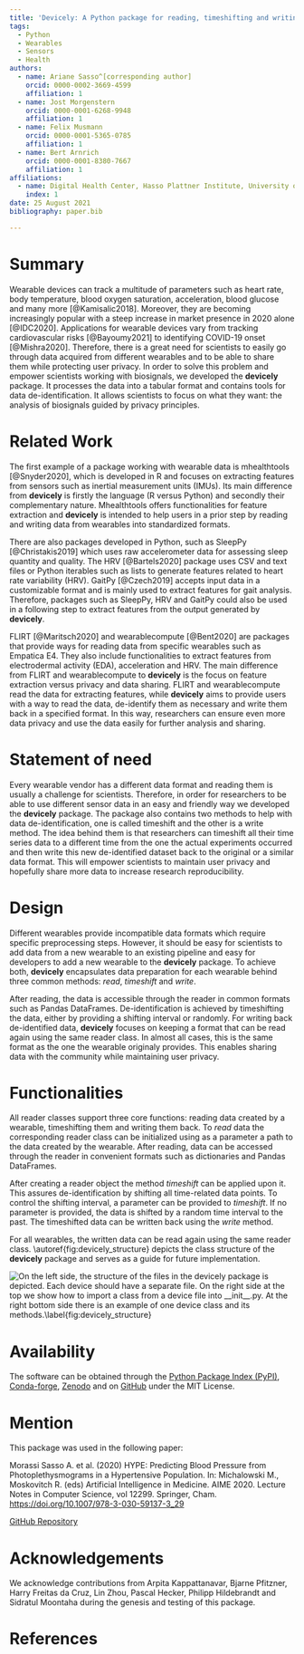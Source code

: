 ```yaml
---
title: 'Devicely: A Python package for reading, timeshifting and writing sensor data'
tags:
  - Python
  - Wearables
  - Sensors
  - Health
authors:
  - name: Ariane Sasso^[corresponding author]
    orcid: 0000-0002-3669-4599
    affiliation: 1
  - name: Jost Morgenstern
    orcid: 0000-0001-6268-9948
    affiliation: 1
  - name: Felix Musmann
    orcid: 0000-0001-5365-0785
    affiliation: 1
  - name: Bert Arnrich
    orcid: 0000-0001-8380-7667
    affiliation: 1
affiliations:
  - name: Digital Health Center, Hasso Plattner Institute, University of Potsdam
    index: 1
date: 25 August 2021
bibliography: paper.bib

---
```


# Summary

Wearable devices can track a multitude of parameters such as heart rate, body
temperature, blood oxygen saturation, acceleration, blood glucose and many more
[@Kamisalic2018]. Moreover, they are becoming increasingly popular with a
steep increase in market presence in 2020 alone [@IDC2020]. Applications
for wearable
devices vary from tracking cardiovascular risks [@Bayoumy2021] to identifying
COVID-19 onset [@Mishra2020]. Therefore, there is a great need for scientists to
easily go through data acquired from different wearables and to be able to share
them while protecting user privacy.
In order to solve this problem and empower scientists working with biosignals,
we developed the **devicely** package. It processes the data into a tabular
format and contains tools for data de-identification. It allows scientists to focus
on what they want: the analysis of biosignals guided by privacy principles.

# Related Work

The first example of a package working with wearable data is mhealthtools [@Snyder2020], which is developed in R and focuses on
extracting features from sensors such as inertial measurement units (IMUs). Its main difference from **devicely**
is firstly the language (R versus Python) and secondly their complementary
nature. Mhealthtools offers functionalities for feature extraction and
**devicely** is
intended to help users in a prior step by reading and writing data from
wearables into standardized formats.

There are also packages developed in Python, such as SleepPy [@Christakis2019] which uses raw
accelerometer data for assessing sleep quantity and quality. The HRV [@Bartels2020] package uses CSV and text files or Python iterables such as lists to generate
features related to heart rate variability (HRV). GaitPy [@Czech2019] accepts input data in a
customizable format and is mainly used to extract features for gait analysis.
Therefore, packages such as SleepPy, HRV and GaitPy could also be used in a following step to extract features from the output generated by **devicely**.

FLIRT [@Maritsch2020] and wearablecompute [@Bent2020] are packages that provide ways for
reading data from specific wearables such as Empatica E4. They also
include functionalities to extract features from electrodermal activity (EDA),
acceleration and HRV. The main difference from FLIRT and wearablecompute to **devicely** is the
focus on feature extraction versus privacy and data sharing.
FLIRT and wearablecompute read the data for extracting features, while **devicely** aims to provide users with
a way to read the data, de-identify them as necessary and write them back in a specified format. In
this way, researchers can ensure even more data privacy and use the data easily
for further analysis and sharing.

# Statement of need

Every wearable vendor has a different data format and reading them is
usually a challenge for scientists. Therefore, in order for researchers to be able to use different sensor data in an easy and
friendly way we developed the **devicely** package. The package also contains two methods to help with data de-identification, one
is called timeshift and the other is a write method. The idea behind them is
that researchers can timeshift all their time series data to a different time from the one the
actual experiments occurred and then write this new de-identified dataset back to
the original or a similar data format. This will empower scientists to maintain user privacy
and hopefully share more data to increase research reproducibility.

# Design

Different wearables provide incompatible data formats which require specific preprocessing steps.
However, it should be easy for scientists to add data from a new wearable to an
existing pipeline and easy for developers to add a new wearable to the
**devicely** package. To achieve both, **devicely** encapsulates data preparation for
each wearable behind three common methods: _read_, _timeshift_ and _write_.

After reading, the data is accessible through the reader in common formats such as Pandas DataFrames.
De-identification is achieved by timeshifting the data, either by providing a shifting interval or randomly.
For writing back de-identified data, **devicely** focuses on keeping a format that can be read again using the same reader class.
In almost all cases, this is the same format as the one the wearable originaly provides.
This enables sharing data with the community while maintaining user privacy.

# Functionalities

All reader classes support three core functions: reading data created by a wearable, timeshifting them and writing them back.
To _read_ data the corresponding reader class can be initialized using as a
parameter a path to the data created by the wearable. After reading, data can
be accessed through the reader in convenient formats such as dictionaries
and Pandas DataFrames.

After creating a reader object the method _timeshift_ can be applied upon it. This assures de-identification by shifting all time-related data points.
To control the shifting interval, a parameter can be provided to _timeshift_.
If no parameter is provided, the data is shifted by a random time interval to the past.
The timeshifted data can be written back using the _write_ method.

For all wearables, the written data can be read again using the same reader
class. \autoref{fig:devicely_structure} depicts the class structure of the **devicely**
package and serves as a guide for future implementation.

![On the left side, the structure of the files in the **devicely** package is
depicted. Each device should have a separate file. On the right side at the top
we show how to import a class from a device file into \_\_init\_\_.py. At the right bottom side there is
an example of one device class and its methods.\label{fig:devicely_structure}](devicely_structure.png)

# Availability

The software can be obtained through the [Python Package Index
(PyPI)](https://pypi.org/project/devicely),
[Conda-forge](https://github.com/conda-forge/devicely-feedstock), [Zenodo](https://zenodo.org/record/5243494) and on
[GitHub](https://github.com/hpi-dhc/devicely) under the MIT License.

# Mention

This package was used in the following paper:

Morassi Sasso A. et al. (2020) HYPE: Predicting Blood Pressure from
Photoplethysmograms in a Hypertensive Population. In: Michalowski M., Moskovitch
R. (eds) Artificial Intelligence in Medicine. AIME 2020. Lecture Notes in
Computer Science, vol 12299. Springer, Cham.
https://doi.org/10.1007/978-3-030-59137-3_29

[GitHub Repository](https://github.com/arianesasso/aime-2020)

# Acknowledgements

We acknowledge contributions from Arpita Kappattanavar, Bjarne Pfitzner, Harry Freitas da Cruz, Lin
Zhou, Pascal Hecker, Philipp Hildebrandt and Sidratul Moontaha during the genesis and testing of this package.

# References
